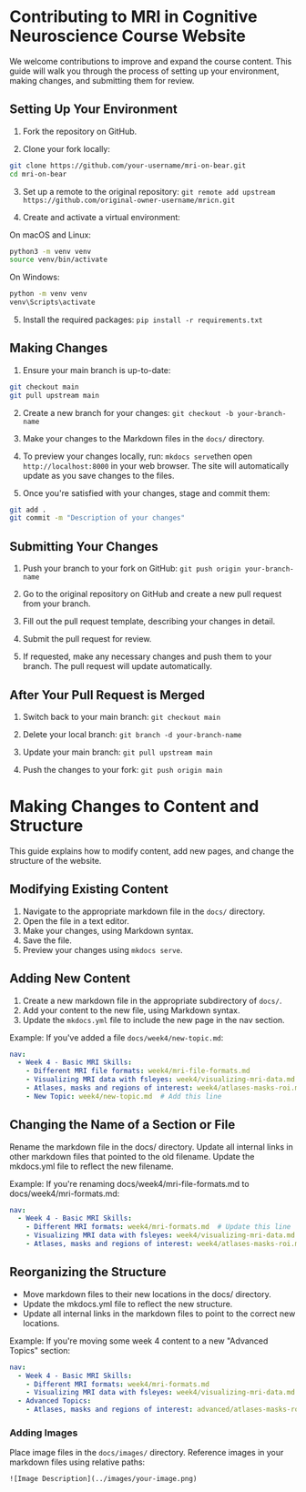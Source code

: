 # Contributing to MRI in Cognitive Neuroscience Course Website

We welcome contributions to improve and expand the course content. This guide will walk you through the process of setting up your environment, making changes, and submitting them for review.

## Setting Up Your Environment

1. Fork the repository on GitHub.

2. Clone your fork locally:
```bash
git clone https://github.com/your-username/mri-on-bear.git
cd mri-on-bear
```

3. Set up a remote to the original repository:
`git remote add upstream https://github.com/original-owner-username/mricn.git`

4. Create and activate a virtual environment:

On macOS and Linux:
```bash
python3 -m venv venv
source venv/bin/activate
```

On Windows:
```bash
python -m venv venv
venv\Scripts\activate
```

5. Install the required packages:
`pip install -r requirements.txt`

## Making Changes

1. Ensure your main branch is up-to-date:
```bash
git checkout main
git pull upstream main
```

2. Create a new branch for your changes:
`git checkout -b your-branch-name`

3. Make your changes to the Markdown files in the `docs/` directory.

4. To preview your changes locally, run:
`mkdocs serve`then open `http://localhost:8000` in your web browser. The site will automatically update as you save changes to the files.

5. Once you're satisfied with your changes, stage and commit them:
```bash
git add .
git commit -m "Description of your changes"
```

## Submitting Your Changes

1. Push your branch to your fork on GitHub:
`git push origin your-branch-name`

2. Go to the original repository on GitHub and create a new pull request from your branch.
3. Fill out the pull request template, describing your changes in detail.
4. Submit the pull request for review.
5. If requested, make any necessary changes and push them to your branch. The pull request will update automatically.

## After Your Pull Request is Merged

1. Switch back to your main branch:
`git checkout main`

2. Delete your local branch:
`git branch -d your-branch-name`

3. Update your main branch:
`git pull upstream main`

4. Push the changes to your fork:
`git push origin main`

# Making Changes to Content and Structure

This guide explains how to modify content, add new pages, and change the structure of the website.

## Modifying Existing Content

1. Navigate to the appropriate markdown file in the `docs/` directory.
2. Open the file in a text editor.
3. Make your changes, using Markdown syntax.
4. Save the file.
5. Preview your changes using `mkdocs serve`.

## Adding New Content

1. Create a new markdown file in the appropriate subdirectory of `docs/`.
2. Add your content to the new file, using Markdown syntax.
3. Update the `mkdocs.yml` file to include the new page in the nav section.

Example: If you've added a file `docs/week4/new-topic.md`:

```yaml
nav:
  - Week 4 - Basic MRI Skills:
    - Different MRI file formats: week4/mri-file-formats.md
    - Visualizing MRI data with fsleyes: week4/visualizing-mri-data.md
    - Atlases, masks and regions of interest: week4/atlases-masks-roi.md
    - New Topic: week4/new-topic.md  # Add this line
```

## Changing the Name of a Section or File

Rename the markdown file in the docs/ directory.
Update all internal links in other markdown files that pointed to the old filename.
Update the mkdocs.yml file to reflect the new filename.

Example: If you're renaming docs/week4/mri-file-formats.md to docs/week4/mri-formats.md:

```yaml
nav:
  - Week 4 - Basic MRI Skills:
    - Different MRI formats: week4/mri-formats.md  # Update this line
    - Visualizing MRI data with fsleyes: week4/visualizing-mri-data.md
    - Atlases, masks and regions of interest: week4/atlases-masks-roi.md
```

## Reorganizing the Structure

- Move markdown files to their new locations in the docs/ directory.
- Update the mkdocs.yml file to reflect the new structure.
- Update all internal links in the markdown files to point to the correct new locations.

Example: If you're moving some week 4 content to a new "Advanced Topics" section:
```yaml
nav:
  - Week 4 - Basic MRI Skills:
    - Different MRI formats: week4/mri-formats.md
    - Visualizing MRI data with fsleyes: week4/visualizing-mri-data.md
  - Advanced Topics:
    - Atlases, masks and regions of interest: advanced/atlases-masks-roi.md  # Moved file
```

### Adding Images

Place image files in the `docs/images/` directory.
Reference images in your markdown files using relative paths:

`![Image Description](../images/your-image.png)`